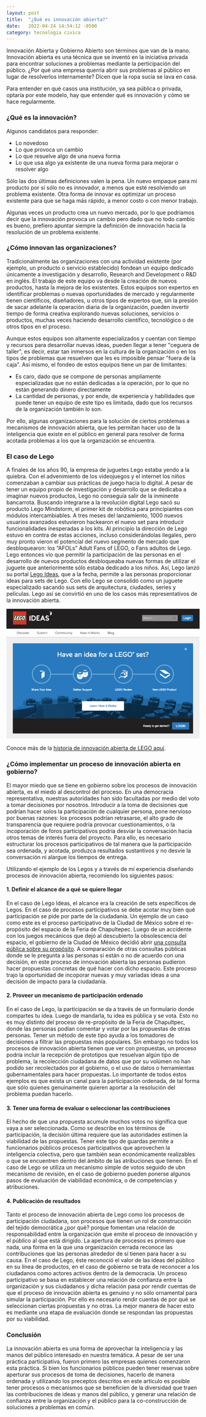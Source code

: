 ```yaml
---
layout: post
title:  "¿Qué es innovación abierta?"
date:   2022-04-24 14:54:12 -0500
category: tecnologia civica
---
```


Innovación Abierta y Gobierno Abierto son términos que van de la mano. Innovación abierta es una técnica que se inventó en la iniciativa privada para encontrar soluciones a problemas mediante la perticipación del público. ¿Por qué una empresa querría abrir sus problemas al público en lugar de resolverlos internamente? Dicen que la ropa sucia se lava en casa.

Para entender en qué casos una institución, ya sea pública o privada, optaría por este modelo, hay que entender qué es innovación y cómo se hace regularmente.

### ¿Qué es la innovación?

Algunos candidatos para responder:

- Lo novedoso
- Lo que provoca un cambio
- Lo que resuelve algo de una nueva forma
- Lo que usa algo ya existente de una nueva forma para mejorar o resolver algo

Sólo las dos últimas definiciones valen la pena. Un nuevo empaque para mi producto por sí sólo no es innovador, a menos que esté resolviendo un problema existente. Otra forma de innovar es optimizar un proceso existente para que se haga más rápido, a menor costo o con menor trabajo.

Algunas veces un producto crea un nuevo mercado, por lo que podríamos decir que la innovación provoca un cambio pero dado que no todo cambio es bueno, prefiero apuntar siempre la definición de innovación hacia la resolución de un problema existente.

### ¿Cómo innovan las organizaciones?

Tradicionalmente las organizaciones con una actividad existente (por ejemplo, un producto o servicio establecido) fondean un equipo dedicado únicamente a investigación y desarrollo, Research and Development o R&D en inglés. El trabajo de este equipo va desde la creación de nuevos productos, hasta la mejora de los existentes. Estos equipos son expertos en identificar problemas o nuevas oportunidades de mercado y regularmente tienen científicos, diseñadores, u otros tipos de expertos que, sin la presión de sacar adelante la operación diaria de la organización, pueden invertir tiempo de forma creativa explorando nuevas soluciones, servicios o productos, muchas veces haciendo desarrollo científico, tecnológico o de otros tipos en el proceso.

Aunque estos equipos son altamente especializados y cuentan con tiempo y recursos para desarrollar nuevas ideas, pueden llegar a tener "ceguera de taller", es decir, estar tan inmersos en la cultura de la organización o en los tipos de problemas que resuelven que les es imposible pensar "fuera de la caja". Así mismo, el fondeo de estos equipos tiene un par de limitantes:
- Es caro, dado que se compone de personas ampliamente especializadas que no están dedicadas a la operación, por lo que no están generando dinero directamente
- La cantidad de personas, y por ende, de experiencia y habilidades que puede tener un equipo de este tipo es limitada, dado que los recursos de la organización también lo son.

Por ello, algunas organizaciones para la solución de ciertos problemas a mecanismos de innovación abierta, que les permitan hacer uso de la inteligencia que existe en el público en general para resolver de forma acotada problemas a los que la organización se encuentra.


### El caso de Lego


A finales de los años 90, la empresa de juguetes Lego estaba yendo a la quiebra. Con el advenimiento de los videojuegos y el internet los niños comenzaban a cambiar sus prácticas de juego hacia lo digital. A pesar de tener un equipo propio de investigación y desarrollo que se dedicaba a imaginar nuevos productos, Lego no conseguía salir de la inminente bancarrota. Buscando integrarse a la revolución digital Lego sacó su producto Lego Mindstorm, el primer kit de robótica para principiantes con módulos intercambiables. A tres meses del lanzamiento, 1000 nuevos usuarios avanzados estuvieron hackearon el nuevo set para introducir funcionalidades inesperadas a los kits. Al principio la dirección de Lego estuvo en contra de estas acciones, incluso considerándolas ilegales, pero muy pronto vieron el potencial del nuevo segmento de mercado que desbloquearon: los “AFOLs” Adult Fans of LEGO, o Fans adultos de Lego. Lego entonces vio que permitir la participación de las personas en el desarrollo de nuevos productos desbloqueaba nuevas formas de utilizar el juguete que anteriormente sólo estaba dedicado a los niños. Así, Lego lanzó su portal [Lego Ideas](https://ideas.lego.com/), que a la fecha, permite a las personas proporcionar ideas para sets de Lego. Con ello Lego se consolidó como un juguete especializado sacando sus sets de arquitectura, ciudades, series y películas. Lego así se convirtió en uno de los casos más representativos de la innovación abierta.

![](/assets/images/LEGO-Ideas.png)

Conoce más de la [historia de innovación abierta de LEGO aquí](https://www.ideaconnection.com/open-innovation-success/Lego-Success-Built-on-Open-Innovation-00258.html).

### ¿Cómo implementar un proceso de innovación abierta en gobierno?

El mayor miedo que se tiene en gobierno sobre los procesos de innovación abierta, es el miedo al descontrol del proceso. En una democracia representativa, nuestras autoridades han sido facultadas por medio del voto a tomar decisiones por nosotros. Introducir a la toma de decisiones que podrían hacer solos la participación de cualquier persona, pone nervioso por buenas razones: los procesos podrían retrasarse, el alto grado de transparencia que requiere podría provocar cuestionamientos, o la incoporación de foros participativos podría desviar la conversación hacia otros temas de interés fuera del proyecto. Para ello, es necesario estructurar los procesos participativos de tal manera que la participación sea ordenada, y acotada, produzca resultados sustantivos y no desvíe la conversación ni alargue los tiempos de entrega.

Utilizando el ejemplo de los Legos y a través de mi experiencia diseñando procesos de innovación abierta, recomiendo los siguientes pasos:

#### 1. Definir el alcance de a qué se quiere llegar

En el caso de Lego Ideas, el alcance era la creación de sets específicos de Legos. En el caso de procesos participativos se debe acotar muy bien qué participación se pide por parte de la ciudadanía. Un ejemplo de un caso como este es el proceso participativo de la Ciudad de México sobre el re-propósito del espacio de la Feria de Chapultepec. Luego de un accidente con los juegos mecánicos que dejó al descubierto la obsolescencia del espacio, el gobierno de la Ciudad de México decidió abrir [una consulta pública sobre su propósito](https://plazapublica.cdmx.gob.mx/processes/feria-chapultepec). A comparación de otras consultas públicas donde se le pregunta a las personas si están o no de acuerdo con una decisión, en este proceso de innovación abierta las personas pudieron hacer propuestas concretas de qué hacer con dicho espacio. Este proceso trajo la oportunidad de incoporar nuevas y muy variadas ideas a una decisión de impacto para la ciudadanía.

#### 2. Proveer un mecanismo de participación ordenado

En el caso de Lego, la participación se da a través de un formulario donde compartes tu idea. Luego de mandarla, tu idea es pública y se vota. Esto no es muy distinto del proceso de re-propósito de la Feria de Chapultpec, donde las personas podían comentar y votar por las propuestas de otras personas. Tener un método de este tipo ayuda a los tomadores de decisiones a filtrar las propuestas más populares. Sin embargo no todos los procesos de innovación abierta tienen que ver con propuestas, un proceso podría incluir la recepción de prototipos que resuelvan algún tipo de problema, la recolección ciudadana de datos que por su volúmen no han podido ser recolectados por el gobierno, o el uso de datos o herramientas gubernamentales para hacer propuestas. Lo importante de todos estos ejemplos es que exista un canal para la participación ordenada, de tal forma que sólo quienes genuinamente quieren aportar a la resolución del problema puedan hacerlo.

#### 3. Tener una forma de evaluar o seleccionar las contribuciones

El hecho de que una propuesta acumule muchos votos no significa que vaya a ser seleccionada. Como se describe en los términos de participación, la decisión última requiere que las autoridades estimen la viabilidad de las propuestas. Tener este tipo de guardas permite a funcionarios públicos procesos participativos que aprovechen la inteligencia colectiva, pero que también sean económicamente realizables o que se encuentren dentro del ámbito de las atribuciones que tienen. En el caso de Lego se utiliza un mecanismo simple de votos seguido de ubn mecanismo de revisión, en el caso de gobierno pueden ponerse algunos pasos de evaluación de viabilidad económica, o de competencias y atribuciones.

#### 4. Publicación de resultados

Tanto el proceso de innovación abierta de Lego como los procesos de participación ciudadana, son procesos que tienen un rol de construcción del tejido democrática ¿por qué? porque fomentan una relación de responsabilidad entre la organización que emite el proceso de innovación y el público al que está dirigido. La apertura de procesos es primero que nada, una forma en la que una organización cerrada reconoce las contribuciones que las personas alrededor de sí tienen para hacer a su causa. En el caso de Lego, éste reconoció el valor de las ideas del público en su línea de productos, en el caso de gobierno se trata de reconocer a los ciudadanos como actores activos dentro de la democracia. Un proceso participativo se basa en establecer una relación de confianza entre la organización y sus ciudadanos y dicha relación pasa por rendir cuentas de que el proceso de innovación abierta es genuino y no sólo ornamental para simular la participación. Por ello es necesario rendir cuentas de por qué se seleccionan ciertas propuestas y no otras. La mejor manera de hacer esto es mediante una etapa de evaluación donde se respondan las propuestas por su viabilidad.


### Conclusión

La innovación abierta es una forma de aprovechar la inteligencia y las manos del público interesado en nuestra temática. A pesar de ser una práctica participativa, fueron primero las empresas quienes comenzaron esta práctica. Si bien los funcionarios públicos pueden tener reservas sobre aperturar sus procesos de toma de decisiones, hacerlo de manera ordenada y utilizando los preceptos descritos en este artículo es posible tener procesos o mecanismos que se beneficien de la diversidad que traen las contribuciones de ideas y manos del público, y generar una relación de confianza entre la organización y el público para la co-construcción de soluciones a problemas en común.
